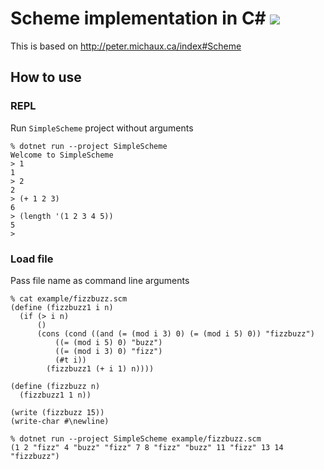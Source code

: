 # Scheme implementation in C# ![](https://github.com/syohex/simple-scheme-sharp/workflows/CI/badge.svg)

This is based on http://peter.michaux.ca/index#Scheme

## How to use

### REPL

Run `SimpleScheme` project without arguments

```
% dotnet run --project SimpleScheme
Welcome to SimpleScheme
> 1
1
> 2
2
> (+ 1 2 3)
6
> (length '(1 2 3 4 5))
5
>
```

### Load file

Pass file name as command line arguments

```
% cat example/fizzbuzz.scm
(define (fizzbuzz1 i n)
  (if (> i n)
      ()
      (cons (cond ((and (= (mod i 3) 0) (= (mod i 5) 0)) "fizzbuzz")
		  ((= (mod i 5) 0) "buzz")
		  ((= (mod i 3) 0) "fizz")
		  (#t i))
	    (fizzbuzz1 (+ i 1) n))))

(define (fizzbuzz n)
  (fizzbuzz1 1 n))

(write (fizzbuzz 15))
(write-char #\newline)

% dotnet run --project SimpleScheme example/fizzbuzz.scm
(1 2 "fizz" 4 "buzz" "fizz" 7 8 "fizz" "buzz" 11 "fizz" 13 14 "fizzbuzz")
```
